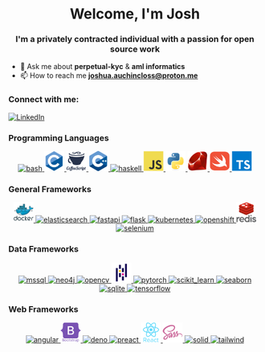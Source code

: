 <h1 align="center">Welcome, I'm Josh</h1>
<h3 align="center">
    I'm a privately contracted individual with a passion for open source work
</h3>

- 💬 Ask me about **perpetual-kyc** & **aml informatics** 
- 📫 How to reach me **joshua.auchincloss@proton.me**

<h3 align="left">Connect with me:</h3> <p align="left">
    <a href="{linkedin}" target="_blank" rel="noreferrer">
        <img width="40" alt="LinkedIn"
            src="https://upload.wikimedia.org/wikipedia/commons/thumb/f/f8/LinkedIn_icon_circle.svg/64px-LinkedIn_icon_circle.svg.png" />
    </a>
</p>

<h3 class="text-xl font-medium py-4">Programming Languages</h3>
<div align="center">
    <a target="_blank" rel="noreferrer" href="https://www.gnu.org/software/bash/">
        <img src="https://www.vectorlogo.zone/logos/gnu_bash/gnu_bash-icon.svg" alt="bash" width="40" height="40" />
    </a><a target="_blank" rel="noreferrer" href="https://www.cprogramming.com/">
        <img src="https://raw.githubusercontent.com/devicons/devicon/master/icons/c/c-original.svg" alt="c" width="40"
            height="40" /> </a><a target="_blank" rel="noreferrer" href="https://offeescript.org/">
        <img src="https://raw.githubusercontent.com/devicons/devicon/master/icons/coffeescript/coffeescript-original-wordmark.svg"
            alt="coffeescript" width="40" height="40" /> </a><a target="_blank" rel="noreferrer"
        href="https://www.w3schools.com/cpp/">
        <img src="https://raw.githubusercontent.com/devicons/devicon/master/icons/cplusplus/cplusplus-original.svg"
            alt="cplusplus" width="40" height="40" /> </a><a target="_blank" rel="noreferrer"
        href="https://www.haskell.org/">
        <img src="https://upload.wikimedia.org/wikipedia/commons/1/1c/Haskell-Logo.svg" alt="haskell" width="40"
            height="40" /> </a><a target="_blank" rel="noreferrer"
        href="https://developer.mozilla.org/en-US/docs/Web/JavaScript">
        <img src="https://raw.githubusercontent.com/devicons/devicon/master/icons/javascript/javascript-original.svg"
            alt="javascript" width="40" height="40" /> </a><a target="_blank" rel="noreferrer"
        href="https://www.python.org/">
        <img src="https://raw.githubusercontent.com/devicons/devicon/master/icons/python/python-original.svg"
            alt="python" width="40" height="40" /> </a><a target="_blank" rel="noreferrer"
        href="https://www.ruby-lang.org/en/">
        <img src="https://raw.githubusercontent.com/devicons/devicon/master/icons/ruby/ruby-original.svg" alt="ruby"
            width="40" height="40" /> </a><a target="_blank" rel="noreferrer" href="https://developer.apple.com/swift/">
        <img src="https://raw.githubusercontent.com/devicons/devicon/master/icons/swift/swift-original.svg" alt="swift"
            width="40" height="40" /> </a><a target="_blank" rel="noreferrer" href="https://www.typescriptlang.org/">
        <img src="https://raw.githubusercontent.com/devicons/devicon/master/icons/typescript/typescript-original.svg"
            alt="typescript" width="40" height="40" />
    </a>
</div>
<h3 class="text-xl font-medium py-4">General Frameworks</h3>
<div align="center">
    <a target="_blank" rel="noreferrer" href="https://www.docker.com/">
        <img src="https://raw.githubusercontent.com/devicons/devicon/master/icons/docker/docker-original-wordmark.svg"
            alt="docker" width="40" height="40" /> </a><a target="_blank" rel="noreferrer"
        href="https://www.elastic.co/">
        <img src="https://www.vectorlogo.zone/logos/elastic/elastic-icon.svg" alt="elasticsearch" width="40"
            height="40" /> </a><a target="_blank" rel="noreferrer" href="https://fastapi.tiangolo.com">
        <img src="/fastapi-1.svg" alt="fastapi" width="40" height="40" /> </a><a target="_blank" rel="noreferrer"
        href="https://flask.palletsprojects.com/">
        <img src="https://www.vectorlogo.zone/logos/pocoo_flask/pocoo_flask-icon.svg" alt="flask" width="40"
            height="40" /> </a><a target="_blank" rel="noreferrer" href="https://kubernetes.io/">
        <img src="https://www.vectorlogo.zone/logos/kubernetes/kubernetes-icon.svg" alt="kubernetes" width="40"
            height="40" /> </a><a target="_blank" rel="noreferrer" href="https://openshift.com">
        <img src="https://avatars.githubusercontent.com/u/792337?s=200&amp;v=4" alt="openshift" width="40"
            height="40" /> </a><a target="_blank" rel="noreferrer" href="https://redis.io/">
        <img src="https://raw.githubusercontent.com/devicons/devicon/master/icons/redis/redis-original-wordmark.svg"
            alt="redis" width="40" height="40" /> </a><a target="_blank" rel="noreferrer"
        href="https://www.selenium.dev/">
        <img src="https://raw.githubusercontent.com/detain/svg-logos/780f25886640cef088af994181646db2f6b1a3f8/svg/selenium-logo.svg"
            alt="selenium" width="40" height="40" />
    </a>
</div>
<h3 class="text-xl font-medium py-4">Data Frameworks</h3>
<div align="center">
    <a target="_blank" rel="noreferrer" href="https://www.microsoft.com/en-us/sql-server">
        <img src="https://www.svgrepo.com/show/303229/microsoft-sql-server-logo.svg" alt="mssql" width="40"
            height="40" /> </a><a target="_blank" rel="noreferrer" href="https://neo4j.com">
        <img src="https://neo4j.com/wp-content/themes/neo4jweb/v2-templates/brand/assets/logo-section-6.svg" alt="neo4j"
            width="40" height="40" /> </a><a target="_blank" rel="noreferrer" href="https://opencv.org/">
        <img src="https://www.vectorlogo.zone/logos/opencv/opencv-icon.svg" alt="opencv" width="40" height="40" />
    </a><a target="_blank" rel="noreferrer" href="https://pandas.pydata.org/">
        <img src="https://raw.githubusercontent.com/devicons/devicon/2ae2a900d2f041da66e950e4d48052658d850630/icons/pandas/pandas-original.svg"
            alt="pandas" width="40" height="40" /> </a><a target="_blank" rel="noreferrer" href="https://pytorch.org/">
        <img src="https://www.vectorlogo.zone/logos/pytorch/pytorch-icon.svg" alt="pytorch" width="40" height="40" />
    </a><a target="_blank" rel="noreferrer" href="https://scikit-learn.org/">
        <img src="https://upload.wikimedia.org/wikipedia/commons/0/05/Scikit_learn_logo_small.svg" alt="scikit_learn"
            width="40" height="40" /> </a><a target="_blank" rel="noreferrer" href="https://seaborn.pydata.org/">
        <img src="https://seaborn.pydata.org/_images/logo-mark-lightbg.svg" alt="seaborn" width="40" height="40" />
    </a><a target="_blank" rel="noreferrer" href="https://www.sqlite.org/">
        <img src="https://www.vectorlogo.zone/logos/sqlite/sqlite-icon.svg" alt="sqlite" width="40" height="40" />
    </a><a target="_blank" rel="noreferrer" href="https://www.tensorflow.org/">
        <img src="https://www.vectorlogo.zone/logos/tensorflow/tensorflow-icon.svg" alt="tensorflow" width="40"
            height="40" />
    </a>
</div>
<h3 class="text-xl font-medium py-4">Web Frameworks</h3>
<div align="center">
    <a target="_blank" rel="noreferrer" href="https://angular.io/">
        <img src="https://angular.io/assets/images/logos/angular/angular.svg" alt="angular" width="40" height="40" />
    </a><a target="_blank" rel="noreferrer" href="https://getbootstrap.com/">
        <img src="https://raw.githubusercontent.com/devicons/devicon/master/icons/bootstrap/bootstrap-plain-wordmark.svg"
            alt="bootstrap" width="40" height="40" /> </a><a target="_blank" rel="noreferrer" href="https://deno.land">
        <img src="https://deno.land/logo.svg?__frsh_c=1n1ab050b6dg" alt="deno" width="40" height="40" /> </a><a
        target="_blank" rel="noreferrer" href="https://preactjs.com">
        <img src="/preact.svg" alt="preact" width="40" height="40" /> </a><a target="_blank" rel="noreferrer"
        href="https://reactjs.org/">
        <img src="https://raw.githubusercontent.com/devicons/devicon/master/icons/react/react-original-wordmark.svg"
            alt="react" width="40" height="40" /> </a><a target="_blank" rel="noreferrer" href="https://sass-lang.com/">
        <img src="https://raw.githubusercontent.com/devicons/devicon/master/icons/sass/sass-original.svg" alt="sass"
            width="40" height="40" /> </a><a target="_blank" rel="noreferrer" href="https://solidjs.com/">
        <img src="https://solidjs.com/assets/logo.123b04bc.svg" alt="solid" width="40" height="40" /> </a><a
        target="_blank" rel="noreferrer" href="https://tailwindcss.com/">
        <img src="https://www.vectorlogo.zone/logos/tailwindcss/tailwindcss-icon.svg" alt="tailwind" width="40"
            height="40" />
    </a>
</div>
